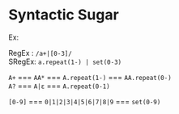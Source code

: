 # Syntactic Sugar

Ex:

RegEx : `/a+|[0-3]/`  
SRegEx: `a.repeat(1-) | set(0-3)`

`A+` === `AA*` === `A.repeat(1-)`  === `AA.repeat(0-)`  
`A?` === `A|ε` === `A.repeat(0-1)`  

`[0-9]` === `0|1|2|3|4|5|6|7|8|9` === `set(0-9)`
